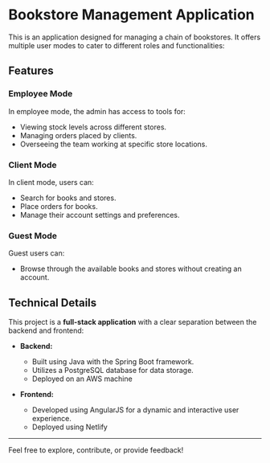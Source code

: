 # Bookstore Management Application

This is an application designed for managing a chain of bookstores. It offers multiple user modes to cater to different roles and functionalities:

## Features

### Employee Mode
In employee mode, the admin has access to tools for:
- Viewing stock levels across different stores.
- Managing orders placed by clients.
- Overseeing the team working at specific store locations.

### Client Mode
In client mode, users can:
- Search for books and stores.
- Place orders for books.
- Manage their account settings and preferences.

### Guest Mode
Guest users can:
- Browse through the available books and stores without creating an account.

## Technical Details

This project is a **full-stack application** with a clear separation between the backend and frontend:

- **Backend:**
  - Built using Java with the Spring Boot framework.
  - Utilizes a PostgreSQL database for data storage.
  - Deployed on an AWS machine

- **Frontend:**
  - Developed using AngularJS for a dynamic and interactive user experience.
  - Deployed using Netlify

---

Feel free to explore, contribute, or provide feedback!

